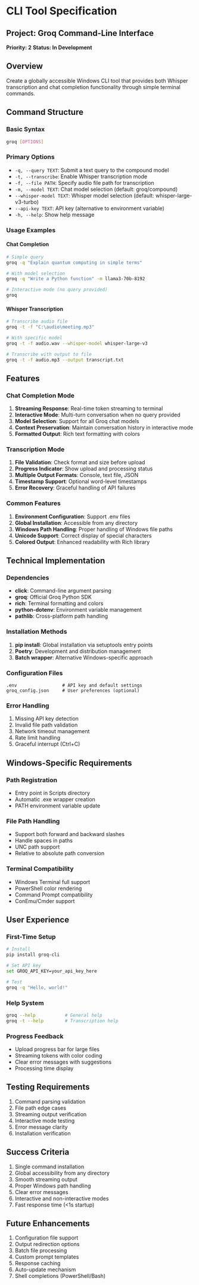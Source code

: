# CLI Tool Specification

## Project: Groq Command-Line Interface
**Priority: 2**
**Status: In Development**

## Overview
Create a globally accessible Windows CLI tool that provides both Whisper transcription and chat completion functionality through simple terminal commands.

## Command Structure

### Basic Syntax
```bash
groq [OPTIONS]
```

### Primary Options
- `-q, --query TEXT`: Submit a text query to the compound model
- `-t, --transcribe`: Enable Whisper transcription mode
- `-f, --file PATH`: Specify audio file path for transcription
- `-m, --model TEXT`: Chat model selection (default: groq/compound)
- `--whisper-model TEXT`: Whisper model selection (default: whisper-large-v3-turbo)
- `--api-key TEXT`: API key (alternative to environment variable)
- `-h, --help`: Show help message

### Usage Examples

#### Chat Completion
```bash
# Simple query
groq -q "Explain quantum computing in simple terms"

# With model selection
groq -q "Write a Python function" -m llama3-70b-8192

# Interactive mode (no query provided)
groq
```

#### Whisper Transcription
```bash
# Transcribe audio file
groq -t -f "C:\audio\meeting.mp3"

# With specific model
groq -t -f audio.wav --whisper-model whisper-large-v3

# Transcribe with output to file
groq -t -f audio.mp3 --output transcript.txt
```

## Features

### Chat Completion Mode
1. **Streaming Response**: Real-time token streaming to terminal
2. **Interactive Mode**: Multi-turn conversation when no query provided
3. **Model Selection**: Support for all Groq chat models
4. **Context Preservation**: Maintain conversation history in interactive mode
5. **Formatted Output**: Rich text formatting with colors

### Transcription Mode
1. **File Validation**: Check format and size before upload
2. **Progress Indicator**: Show upload and processing status
3. **Multiple Output Formats**: Console, text file, JSON
4. **Timestamp Support**: Optional word-level timestamps
5. **Error Recovery**: Graceful handling of API failures

### Common Features
1. **Environment Configuration**: Support .env files
2. **Global Installation**: Accessible from any directory
3. **Windows Path Handling**: Proper handling of Windows file paths
4. **Unicode Support**: Correct display of special characters
5. **Colored Output**: Enhanced readability with Rich library

## Technical Implementation

### Dependencies
- **click**: Command-line argument parsing
- **groq**: Official Groq Python SDK
- **rich**: Terminal formatting and colors
- **python-dotenv**: Environment variable management
- **pathlib**: Cross-platform path handling

### Installation Methods
1. **pip install**: Global installation via setuptools entry points
2. **Poetry**: Development and distribution management
3. **Batch wrapper**: Alternative Windows-specific approach

### Configuration Files
```
.env                 # API key and default settings
groq_config.json     # User preferences (optional)
```

### Error Handling
1. Missing API key detection
2. Invalid file path validation
3. Network timeout management
4. Rate limit handling
5. Graceful interrupt (Ctrl+C)

## Windows-Specific Requirements

### Path Registration
- Entry point in Scripts directory
- Automatic .exe wrapper creation
- PATH environment variable update

### File Path Handling
- Support both forward and backward slashes
- Handle spaces in paths
- UNC path support
- Relative to absolute path conversion

### Terminal Compatibility
- Windows Terminal full support
- PowerShell color rendering
- Command Prompt compatibility
- ConEmu/Cmder support

## User Experience

### First-Time Setup
```bash
# Install
pip install groq-cli

# Set API key
set GROQ_API_KEY=your_api_key_here

# Test
groq -q "Hello, world!"
```

### Help System
```bash
groq --help           # General help
groq -t --help        # Transcription help
```

### Progress Feedback
- Upload progress bar for large files
- Streaming tokens with color coding
- Clear error messages with suggestions
- Processing time display

## Testing Requirements
1. Command parsing validation
2. File path edge cases
3. Streaming output verification
4. Interactive mode testing
5. Error message clarity
6. Installation verification

## Success Criteria
1. Single command installation
2. Global accessibility from any directory
3. Smooth streaming output
4. Proper Windows path handling
5. Clear error messages
6. Interactive and non-interactive modes
7. Fast response time (<1s startup)

## Future Enhancements
1. Configuration file support
2. Output redirection options
3. Batch file processing
4. Custom prompt templates
5. Response caching
6. Auto-update mechanism
7. Shell completions (PowerShell/Bash)
